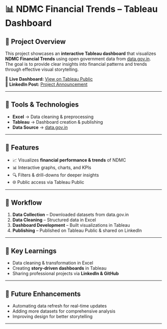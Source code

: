 # 📊 NDMC Financial Trends – Tableau Dashboard  

## 🔹 Project Overview  
This project showcases an **interactive Tableau dashboard** that visualizes **NDMC Financial Trends** using open government data from [data.gov.in](https://data.gov.in/).  
The goal is to provide clear insights into financial patterns and trends through effective visual storytelling.  

🔗 **Live Dashboard:** [View on Tableau Public](https://public.tableau.com/app/profile/bhavya.arora2258/viz/NDMC_Financial_Trends/Dashboard1)  
🔗 **LinkedIn Post:** [Project Announcement](https://www.linkedin.com/posts/bhavya-arora-2239671b3_im-excited-to-share-aninteractive-video-activity-7356186833044586496-_N6T?utm_source=share&utm_medium=member_desktop&rcm=ACoAADHMMnsBsYfB2xzPpm7J-GH6aYz4WRMN8us)  

---

## 🔹 Tools & Technologies  
- **Excel** → Data cleaning & preprocessing  
- **Tableau** → Dashboard creation & publishing  
- **Data Source** → [data.gov.in](https://data.gov.in/)  

---

## 🔹 Features  
- 📈 Visualizes **financial performance & trends** of NDMC  
- 📊 Interactive graphs, charts, and KPIs  
- 🔍 Filters & drill-downs for deeper insights  
- 🌐 Public access via Tableau Public  

---

## 🔹 Workflow  
1. **Data Collection** – Downloaded datasets from data.gov.in  
2. **Data Cleaning** – Structured data in Excel  
3. **Dashboard Development** – Built visualizations in Tableau  
4. **Publishing** – Published on Tableau Public & shared on LinkedIn  

---

## 🔹 Key Learnings  
- Data cleaning & transformation in Excel  
- Creating **story-driven dashboards** in Tableau  
- Sharing professional projects via **LinkedIn & GitHub**  

---

## 🔹 Future Enhancements  
- Automating data refresh for real-time updates  
- Adding more datasets for comprehensive analysis  
- Improving design for better storytelling  

---
